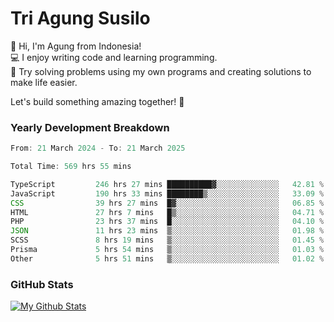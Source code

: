 # Tri Agung Susilo

👋 Hi, I'm Agung from Indonesia!<br>
💻 I enjoy writing code and learning programming.<br>
🧠 Try solving problems using my own programs and creating solutions to make life easier.

Let's build something amazing together! 🚀

### Yearly Development Breakdown

<!--START_SECTION:waka-->

```TypeScript JavaScript PHP
From: 21 March 2024 - To: 21 March 2025

Total Time: 569 hrs 55 mins

TypeScript         246 hrs 27 mins ██████████▓░░░░░░░░░░░░░░   42.81 %
JavaScript         190 hrs 33 mins ████████▒░░░░░░░░░░░░░░░░   33.09 %
CSS                39 hrs 27 mins  █▓░░░░░░░░░░░░░░░░░░░░░░░   06.85 %
HTML               27 hrs 7 mins   █▒░░░░░░░░░░░░░░░░░░░░░░░   04.71 %
PHP                23 hrs 37 mins  █░░░░░░░░░░░░░░░░░░░░░░░░   04.10 %
JSON               11 hrs 23 mins  ▒░░░░░░░░░░░░░░░░░░░░░░░░   01.98 %
SCSS               8 hrs 19 mins   ▒░░░░░░░░░░░░░░░░░░░░░░░░   01.45 %
Prisma             5 hrs 54 mins   ▒░░░░░░░░░░░░░░░░░░░░░░░░   01.03 %
Other              5 hrs 51 mins   ▒░░░░░░░░░░░░░░░░░░░░░░░░   01.02 %
```

<!--END_SECTION:waka-->

### GitHub Stats

[![My Github Stats](https://github-readme-stats.vercel.app/api?username=triagung128&show_icons=true&hide=contribs,issues&count_private=true&theme=tokyonight)](https://github.com/triagung128)

<!-- [![Top Langs](https://github-readme-stats.vercel.app/api/top-langs/?username=triagung128&layout=compact)](https://github.com/triagung128) -->
